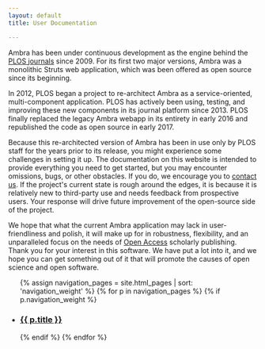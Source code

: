 ```yaml
---
layout: default
title: User Documentation

---
```


<div class="column-container">

<div class="column-one">

<p>Ambra has been under continuous development as the engine behind the <a href="http://journals.plos.org/">PLOS
journals</a> since 2009. For its first two major versions, Ambra was a
monolithic Struts web application, which was been offered as open source since
its beginning.</p>

<p>In 2012, PLOS began a project to re-architect Ambra as a service-oriented,
multi-component application. PLOS has actively been using, testing, and
improving these new components in its journal platform since 2013. PLOS finally
replaced the legacy Ambra webapp in its entirety in early 2016 and republished
the code as open source in early 2017.</p>

<p>Because this re-architected version of Ambra has been in use only by PLOS staff
for the years prior to its release, you might experience some challenges in
setting it up. The documentation on this website is intended to provide
everything you need to get started, but you may encounter omissions, bugs, or
other obstacles. If you do, we encourage you to <a href="mailto:dev@ambraproject.org">contact us</a>. If the
project's current state is rough around the edges, it is because it is
relatively new to third-party use and needs feedback from prospective users.
Your response will drive future improvement of the open-source side of the
project.</p>

<p>We hope that what the current Ambra application may lack in user-friendliness
and polish, it will make up for in robustness, flexibility, and an unparalleled
focus on the needs of <a href="https://www.plos.org/open-access/">Open Access</a> scholarly publishing. Thank you for
your interest in this software. We have put a lot into it, and we hope you can
get something out of it that will promote the causes of open science and open
software.</p>
</div>
<div class="doclist column-two">
<ul>
    {% assign navigation_pages = site.html_pages | sort: 'navigation_weight' %}
    {% for p in navigation_pages %}
      {% if p.navigation_weight %}
       <li>
        <h3>
          <a href="{{ p.url | relative_url }}" >
            {{ p.title }}
          </a>
          </h3>
        </li>
      {% endif %}
    {% endfor %}
    </ul>
</div>
</div>
